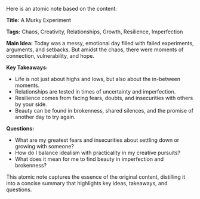 Here is an atomic note based on the content:

**Title:** A Murky Experiment

**Tags:** Chaos, Creativity, Relationships, Growth, Resilience, Imperfection

**Main Idea:** Today was a messy, emotional day filled with failed experiments, arguments, and setbacks. But amidst the chaos, there were moments of connection, vulnerability, and hope.

**Key Takeaways:**

* Life is not just about highs and lows, but also about the in-between moments.
* Relationships are tested in times of uncertainty and imperfection.
* Resilience comes from facing fears, doubts, and insecurities with others by your side.
* Beauty can be found in brokenness, shared silences, and the promise of another day to try again.

**Questions:**

* What are my greatest fears and insecurities about settling down or growing with someone?
* How do I balance idealism with practicality in my creative pursuits?
* What does it mean for me to find beauty in imperfection and brokenness?

This atomic note captures the essence of the original content, distilling it into a concise summary that highlights key ideas, takeaways, and questions.